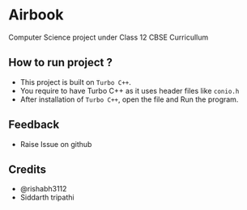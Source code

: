 # Airbook
Computer Science project under Class 12 CBSE Curricullum

## How to run project ?
- This project is built on `Turbo C++`. 
- You require to have Turbo C++ as it uses header files like `conio.h`
- After installation of `Turbo C++`, open the file and  Run the program.

## Feedback
- Raise Issue on github

## Credits
- @rishabh3112
- Siddarth tripathi
